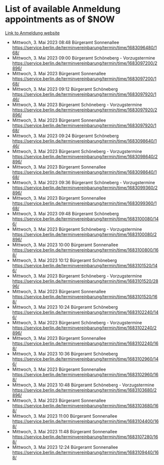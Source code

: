 # List of available Anmeldung appointments as of $NOW
[Link to Anmeldung website](https://service.berlin.de/terminvereinbarung/termin/tag.php?termin=1&anliegen[]=120686&dienstleisterlist=122210,122217,327316,122219,327312,122227,327314,122231,327346,122243,327348,122254,122252,329742,122260,329745,122262,329748,122271,327278,122273,327274,122277,327276,330436,122280,327294,122282,327290,122284,327292,122291,327270,122285,327266,122286,327264,122296,327268,150230,329760,122297,327286,122294,327284,122312,329763,122314,329775,122304,327330,122311,327334,122309,327332,317869,122281,327352,122279,329772,122283,122276,327324,122274,327326,122267,329766,122246,327318,122251,327320,122257,327322,122208,327298,122226,327300&herkunft=http%3A%2F%2Fservice.berlin.de%2Fdienstleistung%2F120686%2F)
- Mittwoch, 3. Mai 2023 08:48 Bürgeramt Sonnenallee https://service.berlin.de/terminvereinbarung/termin/time/1683096480/168/
- Mittwoch, 3. Mai 2023 09:00 Bürgeramt Schöneberg - Vorzugstermine https://service.berlin.de/terminvereinbarung/termin/time/1683097200/2896/
- Mittwoch, 3. Mai 2023  Bürgeramt Sonnenallee https://service.berlin.de/terminvereinbarung/termin/time/1683097200/168/
- Mittwoch, 3. Mai 2023 09:12 Bürgeramt Schöneberg https://service.berlin.de/terminvereinbarung/termin/time/1683097920/146/
- Mittwoch, 3. Mai 2023  Bürgeramt Schöneberg - Vorzugstermine https://service.berlin.de/terminvereinbarung/termin/time/1683097920/2896/
- Mittwoch, 3. Mai 2023  Bürgeramt Sonnenallee https://service.berlin.de/terminvereinbarung/termin/time/1683097920/168/
- Mittwoch, 3. Mai 2023 09:24 Bürgeramt Schöneberg https://service.berlin.de/terminvereinbarung/termin/time/1683098640/146/
- Mittwoch, 3. Mai 2023  Bürgeramt Schöneberg - Vorzugstermine https://service.berlin.de/terminvereinbarung/termin/time/1683098640/2896/
- Mittwoch, 3. Mai 2023  Bürgeramt Sonnenallee https://service.berlin.de/terminvereinbarung/termin/time/1683098640/168/
- Mittwoch, 3. Mai 2023 09:36 Bürgeramt Schöneberg - Vorzugstermine https://service.berlin.de/terminvereinbarung/termin/time/1683099360/2896/
- Mittwoch, 3. Mai 2023  Bürgeramt Sonnenallee https://service.berlin.de/terminvereinbarung/termin/time/1683099360/168/
- Mittwoch, 3. Mai 2023 09:48 Bürgeramt Schöneberg https://service.berlin.de/terminvereinbarung/termin/time/1683100080/146/
- Mittwoch, 3. Mai 2023  Bürgeramt Schöneberg - Vorzugstermine https://service.berlin.de/terminvereinbarung/termin/time/1683100080/2896/
- Mittwoch, 3. Mai 2023 10:00 Bürgeramt Sonnenallee https://service.berlin.de/terminvereinbarung/termin/time/1683100800/168/
- Mittwoch, 3. Mai 2023 10:12 Bürgeramt Schöneberg https://service.berlin.de/terminvereinbarung/termin/time/1683101520/146/
- Mittwoch, 3. Mai 2023  Bürgeramt Schöneberg - Vorzugstermine https://service.berlin.de/terminvereinbarung/termin/time/1683101520/2896/
- Mittwoch, 3. Mai 2023  Bürgeramt Sonnenallee https://service.berlin.de/terminvereinbarung/termin/time/1683101520/168/
- Mittwoch, 3. Mai 2023 10:24 Bürgeramt Schöneberg https://service.berlin.de/terminvereinbarung/termin/time/1683102240/146/
- Mittwoch, 3. Mai 2023  Bürgeramt Schöneberg - Vorzugstermine https://service.berlin.de/terminvereinbarung/termin/time/1683102240/2896/
- Mittwoch, 3. Mai 2023  Bürgeramt Sonnenallee https://service.berlin.de/terminvereinbarung/termin/time/1683102240/168/
- Mittwoch, 3. Mai 2023 10:36 Bürgeramt Schöneberg https://service.berlin.de/terminvereinbarung/termin/time/1683102960/146/
- Mittwoch, 3. Mai 2023  Bürgeramt Sonnenallee https://service.berlin.de/terminvereinbarung/termin/time/1683102960/168/
- Mittwoch, 3. Mai 2023 10:48 Bürgeramt Schöneberg - Vorzugstermine https://service.berlin.de/terminvereinbarung/termin/time/1683103680/2896/
- Mittwoch, 3. Mai 2023  Bürgeramt Sonnenallee https://service.berlin.de/terminvereinbarung/termin/time/1683103680/168/
- Mittwoch, 3. Mai 2023 11:00 Bürgeramt Sonnenallee https://service.berlin.de/terminvereinbarung/termin/time/1683104400/168/
- Mittwoch, 3. Mai 2023 11:48 Bürgeramt Sonnenallee https://service.berlin.de/terminvereinbarung/termin/time/1683107280/168/
- Mittwoch, 3. Mai 2023 12:24 Bürgeramt Sonnenallee https://service.berlin.de/terminvereinbarung/termin/time/1683109440/168/
